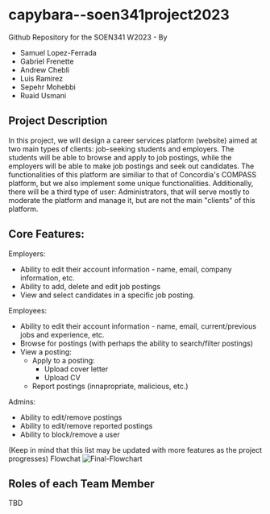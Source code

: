 # capybara--soen341project2023
Github Repository for the SOEN341 W2023 - By 
- Samuel Lopez-Ferrada
- Gabriel Frenette 
- Andrew Chebli 
- Luis Ramirez 
- Sepehr Mohebbi
- Ruaid Usmani

## Project Description
In this project, we will design a career services platform (website) aimed at two main types of clients: job-seeking students and employers. The students will be able to browse and apply to job postings, while the employers will be able to make job postings and seek out candidates. The functionalities of this platform are similiar to that of Concordia's COMPASS platform, but we also implement some unique functionalities. 
Additionally, there will be a third type of user: Administrators, that will serve mostly to moderate the platform and manage it, but are not the main "clients" of this platform.

## Core Features:
Employers:
- Ability to edit their account information - name, email, company information, etc.
- Ability to add, delete and edit job postings 
- View and select candidates in a specific job posting.

Employees: 
- Ability to edit their account information - name, email, current/previous jobs and experience, etc.
- Browse for postings (with perhaps the ability to search/filter postings)
- View a posting:
  - Apply to a posting:
     - Upload cover letter
     - Upload CV
  - Report postings (innapropriate, malicious, etc.)
 
 Admins:
 - Ability to edit/remove postings
 - Ability to edit/remove reported postings
 - Ability to block/remove a user
 
 (Keep in mind that this list may be updated with more features as the project progresses)
 Flowchat 
![Final-Flowchart](https://user-images.githubusercontent.com/43799537/218161450-a7eea693-b2ad-46f8-8f0c-9a3c28a7399e.png)

## Roles of each Team Member
TBD
